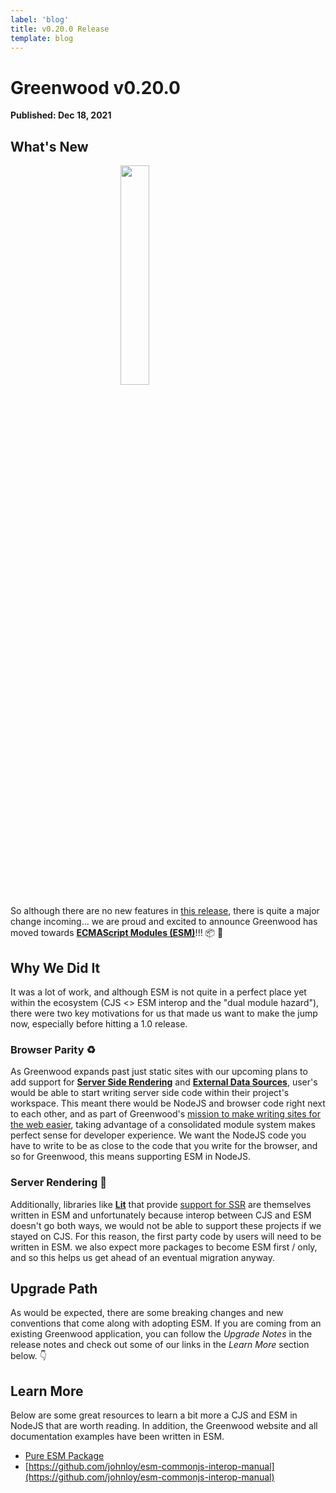 ```yaml
---
label: 'blog'
title: v0.20.0 Release
template: blog
---
```


# Greenwood v0.20.0

**Published: Dec 18, 2021**

## What's New

<img src="/assets/nodejs.png" style="display: block; width: 30%; margin: 0 auto;"/>

So although there are no new features in [this release](https://github.com/ProjectEvergreen/greenwood/releases/tag/v0.20.0), there is quite a major change incoming... we are proud and excited to announce Greenwood has moved towards [**ECMAScript Modules (ESM)**](https://nodejs.org/api/esm.html)!!!  📦 🥳


## Why We Did It
It was a lot of work, and although ESM is not quite in a perfect place yet within the ecosystem (CJS <> ESM interop and the "dual module hazard"), there were two key motivations for us that made us want to make the jump now, especially before hitting a 1.0 release.

### Browser Parity ♻️
As Greenwood expands past just static sites with our upcoming plans to add support for [**Server Side Rendering**](https://github.com/ProjectEvergreen/greenwood/issues/708) and [**External Data Sources**](https://github.com/ProjectEvergreen/greenwood/issues/21), user's would be able to start writing server side code within their project's workspace.  This meant there would be NodeJS and browser code right next to each other, and as part of Greenwood's [mission to make writing sites for the web easier](/about/), taking advantage of a consolidated module system makes perfect sense for developer experience.  We want the NodeJS code you have to write to be as close to the code that you write for the browser, and so for Greenwood, this means supporting ESM in NodeJS.

### Server Rendering 🚀
Additionally, libraries like [**Lit**](https://lit.dev/) that provide [support for SSR](https://github.com/lit/lit/tree/main/packages/labs/ssr) are themselves written in ESM and unfortunately because interop between CJS and ESM doesn't go both ways, we would not be able to support these projects if we stayed on CJS.  For this reason, the first party code by users will need to be written in ESM.  we also expect more packages to become ESM first / only, and so this helps us get ahead of an eventual migration anyway.


## Upgrade Path
As would be expected, there are some breaking changes and new conventions that come along with adopting ESM.  If you are coming from an existing Greenwood application, you can follow the _Upgrade Notes_ in the release notes and check out some of our links in the _Learn More_ section below. 👇


## Learn More
Below are some great resources to learn a bit more a CJS and ESM in NodeJS that are worth reading.  In addition, the Greenwood website and all documentation examples have been written in ESM.

- [Pure ESM Package](https://gist.github.com/sindresorhus/a39789f98801d908bbc7ff3ecc99d99c)
- [https://github.com/johnloy/esm-commonjs-interop-manual](https://github.com/johnloy/esm-commonjs-interop-manual)